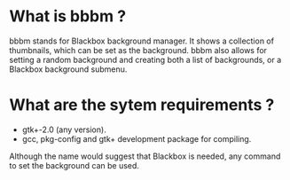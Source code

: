 What is bbbm ?
==============
bbbm stands for Blackbox background manager. It shows a collection of
thumbnails, which can be set as the background.
bbbm also allows for setting a random background and creating both a list of
backgrounds, or a Blackbox background submenu.

What are the sytem requirements ?
=================================
* gtk+-2.0 (any version).
* gcc, pkg-config and gtk+ development package for compiling.

Although the name would suggest that Blackbox is needed, any command to set the
background can be used.

